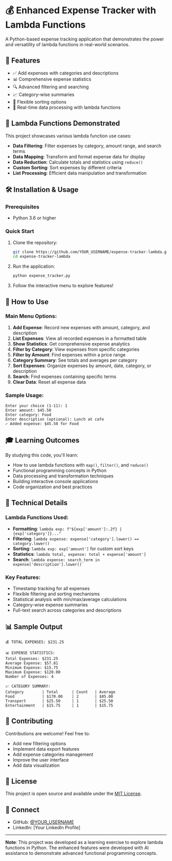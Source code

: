 # 💰 Enhanced Expense Tracker with Lambda Functions

A Python-based expense tracking application that demonstrates the power and versatility of lambda functions in real-world scenarios.

## 🚀 Features

- ✅ Add expenses with categories and descriptions
- 📊 Comprehensive expense statistics
- 🔍 Advanced filtering and searching
- 📈 Category-wise summaries
- 🔄 Flexible sorting options
- 💾 Real-time data processing with lambda functions

## 🎯 Lambda Functions Demonstrated

This project showcases various lambda function use cases:

- **Data Filtering**: Filter expenses by category, amount range, and search terms
- **Data Mapping**: Transform and format expense data for display
- **Data Reduction**: Calculate totals and statistics using `reduce()`
- **Custom Sorting**: Sort expenses by different criteria
- **List Processing**: Efficient data manipulation and transformation

## 🛠️ Installation & Usage

### Prerequisites
- Python 3.6 or higher

### Quick Start
1. Clone the repository:
   ```bash
   git clone https://github.com/YOUR_USERNAME/expense-tracker-lambda.git
   cd expense-tracker-lambda
   ```

2. Run the application:
   ```bash
   python expense_tracker.py
   ```

3. Follow the interactive menu to explore features!

## 📖 How to Use

### Main Menu Options:
1. **Add Expense**: Record new expenses with amount, category, and description
2. **List Expenses**: View all recorded expenses in a formatted table
3. **Show Statistics**: Get comprehensive expense analytics
4. **Filter by Category**: View expenses from specific categories
5. **Filter by Amount**: Find expenses within a price range
6. **Category Summary**: See totals and averages per category
7. **Sort Expenses**: Organize expenses by amount, date, category, or description
8. **Search**: Find expenses containing specific terms
9. **Clear Data**: Reset all expense data

### Sample Usage:
```
Enter your choice (1-11): 1
Enter amount: $45.50
Enter category: Food
Enter description (optional): Lunch at cafe
✓ Added expense: $45.50 for Food
```

## 🎓 Learning Outcomes

By studying this code, you'll learn:
- How to use lambda functions with `map()`, `filter()`, and `reduce()`
- Functional programming concepts in Python
- Data processing and transformation techniques
- Building interactive console applications
- Code organization and best practices

## 🔧 Technical Details

### Lambda Functions Used:
- **Formatting**: `lambda exp: f"${exp['amount']:.2f} | {exp['category']}..."`
- **Filtering**: `lambda expense: expense['category'].lower() == category.lower()`
- **Sorting**: `lambda exp: exp['amount']` for custom sort keys
- **Statistics**: `lambda total, expense: total + expense['amount']`
- **Search**: `lambda expense: search_term in expense['description'].lower()`

### Key Features:
- Timestamp tracking for all expenses
- Flexible filtering and sorting mechanisms
- Statistical analysis with min/max/average calculations
- Category-wise expense summaries
- Full-text search across categories and descriptions

## 📊 Sample Output

```
💰 TOTAL EXPENSES: $231.25

📊 EXPENSE STATISTICS:
Total Expenses: $231.25
Average Expense: $57.81
Minimum Expense: $15.75
Maximum Expense: $120.00
Number of Expenses: 4

📈 CATEGORY SUMMARY:
Category        | Total      | Count   | Average
Food            | $170.00    | 2       | $85.00
Transport       | $25.50     | 1       | $25.50
Entertainment   | $15.75     | 1       | $15.75
```

## 🤝 Contributing

Contributions are welcome! Feel free to:
- Add new filtering options
- Implement data export features
- Add expense categories management
- Improve the user interface
- Add data visualization

## 📝 License

This project is open source and available under the [MIT License](LICENSE).

## 🔗 Connect

- GitHub: [@YOUR_USERNAME](https://github.com/YOUR_USERNAME)
- LinkedIn: [Your LinkedIn Profile]

---

**Note**: This project was developed as a learning exercise to explore lambda functions in Python. The enhanced features were developed with AI assistance to demonstrate advanced functional programming concepts.
